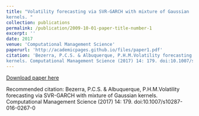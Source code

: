 ```yaml
---
title: "Volatility forecasting via SVR-GARCH with mixture of Gaussian
kernels. "
collection: publications
permalink: /publication/2009-10-01-paper-title-number-1
excerpt: ''
date: 2017
venue: 'Computational Management Science'
paperurl: 'http://academicpages.github.io/files/paper1.pdf'
citation: 'Bezerra, P.C.S. & Albuquerque, P.H.M.Volatility forecasting via SVR-GARCH with mixture of Gaussian
kernels. Computational Management Science (2017) 14: 179. doi:10.1007/s10287-016-0267-0'
---
```



[Download paper here](http://academicpages.github.io/files/paper1.pdf)

Recommended citation: Bezerra, P.C.S. & Albuquerque, P.H.M.Volatility forecasting via SVR-GARCH with mixture of Gaussian
kernels. Computational Management Science (2017) 14: 179. doi:10.1007/s10287-016-0267-0
